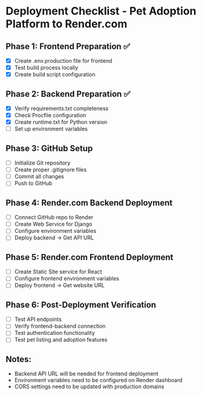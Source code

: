 # Deployment Checklist - Pet Adoption Platform to Render.com

## Phase 1: Frontend Preparation ✅
- [x] Create .env.production file for frontend
- [x] Test build process locally
- [x] Create build script configuration

## Phase 2: Backend Preparation ✅
- [x] Verify requirements.txt completeness
- [x] Check Procfile configuration
- [x] Create runtime.txt for Python version
- [ ] Set up environment variables

## Phase 3: GitHub Setup
- [ ] Initialize Git repository
- [ ] Create proper .gitignore files
- [ ] Commit all changes
- [ ] Push to GitHub

## Phase 4: Render.com Backend Deployment
- [ ] Connect GitHub repo to Render
- [ ] Create Web Service for Django
- [ ] Configure environment variables
- [ ] Deploy backend → Get API URL

## Phase 5: Render.com Frontend Deployment
- [ ] Create Static Site service for React
- [ ] Configure frontend environment variables
- [ ] Deploy frontend → Get website URL

## Phase 6: Post-Deployment Verification
- [ ] Test API endpoints
- [ ] Verify frontend-backend connection
- [ ] Test authentication functionality
- [ ] Test pet listing and adoption features

## Notes:
- Backend API URL will be needed for frontend deployment
- Environment variables need to be configured on Render dashboard
- CORS settings need to be updated with production domains
